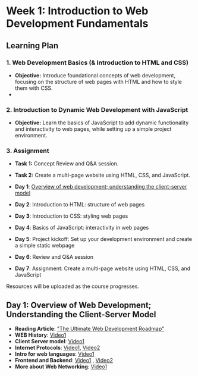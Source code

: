 # Week 1: Introduction to Web Development Fundamentals



## Learning Plan

### 1. Web Development Basics (& Introduction to HTML and CSS)

- **Objective:** Introduce foundational concepts of web development, focusing on the structure of web pages with HTML and how to style them with CSS.
- 

### 2. Introduction to Dynamic Web Development with JavaScript

- **Objective:** Learn the basics of JavaScript to add dynamic functionality and interactivity to web pages, while setting up a simple project environment.

### 3. Assignment

- **Task 1:** Concept Review and Q&A session.
- **Task 2:** Create a multi-page website using HTML, CSS, and JavaScript.




- **Day 1**: [Overview of web development; understanding the client-server model](https://www.youtube.com/watch?v=j9QmMEWmcfo)
- **Day 2**: Introduction to HTML: structure of web pages
- **Day 3**: Introduction to CSS: styling web pages
- **Day 4**: Basics of JavaScript: interactivity in web pages
- **Day 5**: Project kickoff: Set up your development environment and create a simple static webpage
- **Day 6**: Review and Q&A session
- **Day 7**: Assignment: Create a multi-page website using HTML, CSS, and JavaScript


Resources will be uploaded as the course progresses.

## Day 1: Overview of Web Development; Understanding the Client-Server Model

- **Reading Article**: ["The Ultimate Web Development Roadmap"](https://www.browserstack.com/guide/web-development-roadmap)
- **WEB History**: [Video1](https://youtu.be/wlYjSThvtew?si=zBpjKf2WwSZ9ZsvA)
- **Client Server model**: [Video1](https://youtu.be/L5BlpPU_muY?si=xOWBUEOaXY5V17AV)
- **Internet Protocols**: [Video1](https://youtu.be/3NDhETVfrp0?si=nb_owwLTxb1YuhTD), [Video2](https://youtu.be/P6SZLcGE4us?si=DzW5ooxpABO8LE2z)
- **Intro for web languages**: [Video1](https://youtu.be/5YDVJaItmaY?si=YrJ2RDYVtb8fFEF0)
- **Frontend and Backend**: [Video1](https://youtu.be/WG5ikvJ2TKA?si=xyraeDVVauTw4wg7) , [Video2](https://youtu.be/XBu54nfzxAQ?si=JsfA9hXfNyHAMpGd)
- **More about Web Networking**: [Video1](https://youtu.be/2JYT5f2isg4?si=fbQDGIJF_bIyXuGs)
